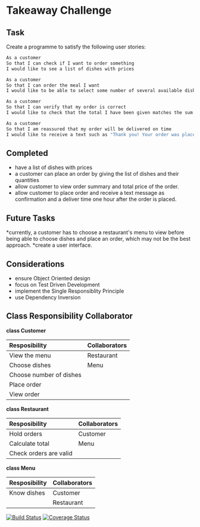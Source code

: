 Takeaway Challenge
==================

Task
-----

Create a programme to satisfy the following user stories:

```sh
As a customer
So that I can check if I want to order something
I would like to see a list of dishes with prices

As a customer
So that I can order the meal I want
I would like to be able to select some number of several available dishes

As a customer
So that I can verify that my order is correct
I would like to check that the total I have been given matches the sum of the various dishes in my order

As a customer
So that I am reassured that my order will be delivered on time
I would like to receive a text such as "Thank you! Your order was placed and will be delivered before 18:52" after I have ordered
```

Completed
-----
  * have a list of dishes with prices
  * a customer can place an order by giving the list of dishes and their quantities
  * allow customer to view order summary and total price of the order.
  * allow customer to place order and receive a text message as confirmation and a deliver time one hour after the order is placed.

Future Tasks
-----
  *currently, a customer has to choose a restaurant's menu to view before being able to choose dishes and place an order, which may not be the best approach.
  *create a user interface.

Considerations
-----
  * ensure Object Oriented design
  * focus on Test Driven Development
  * implement the Single Responsiblity Principle
  * use Dependency Inversion

Class Responsibility Collaborator
-----
**class Customer**

| Resposibility | Collaborators |
|:---------------|:---------------|
|View the menu| Restaurant |
|Choose dishes | Menu |
|Choose number of dishes | |
|Place order | |
|View order | |

**class Restaurant**

| Resposibility | Collaborators |
|:---------------|:---------------|
|Hold orders| Customer|
|Calculate total | Menu |
|Check orders are valid| |

**class Menu**

| Resposibility | Collaborators |
|:---------------|:---------------|
|Know dishes| Customer|
| | Restaurant |



[![Build Status](https://travis-ci.org/makersacademy/takeaway-challenge.svg?branch=master)](https://travis-ci.org/makersacademy/takeaway-challenge)
[![Coverage Status](https://coveralls.io/repos/makersacademy/takeaway-challenge/badge.png)](https://coveralls.io/r/makersacademy/takeaway-challenge)
